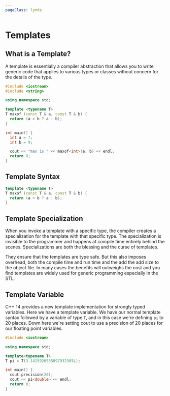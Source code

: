 ```yaml
---
pageClass: lynda
---
```


# Templates

## What is a Template?

A template is essentially a compiler abstraction that allows you to write generic code that applies to various types or classes without concern for the details of the type.

```cpp
#include <iostream>
#include <string>

using namespace std;

template <typename T>
T maxof (const T & a, const T & b) {
  return (a > b ? a : b);
}

int main() {
  int a = 7;
  int b = 9;

  cout << "max is " << maxof<int>(a, b) << endl;
  return 0;
}
```

## Template Syntax

```cpp
template <typename T>
T maxof (const T & a, const T & b) {
  return (a > b ? a : b);
}
```

## Template Specialization

When you invoke a template with a specific type, the compiler creates a specialization for the template with that specific type. The specialization is invisible to the programmer and happens at compile time entirely behind the scenes. Specializations are both the blessing and the curse of templates.

They ensure that the templates are type safe. But this also imposes overhead, both the compile time and run time and the add the add size to the object file. In many cases the benefits will outweighs the cost and you find templates are widely used for generic programming especially in the STL.

## Template Variable

C++ 14 provides a new template implementation for strongly typed variables. Here we have a template variable. We have our normal template syntax followed by a variable of type `T`, and in this case we're defining `pi` to 20 places. Down here we're setting cout to use a precision of 20 places for our floating point variables.

```cpp
#include <iostream>

using namespace std;

template<typename T>
T pi = T(3.1415926535897932385L);

int main() {
  cout.precision(20);
  cout << pi<double> << endl;
  return 0;
}
```